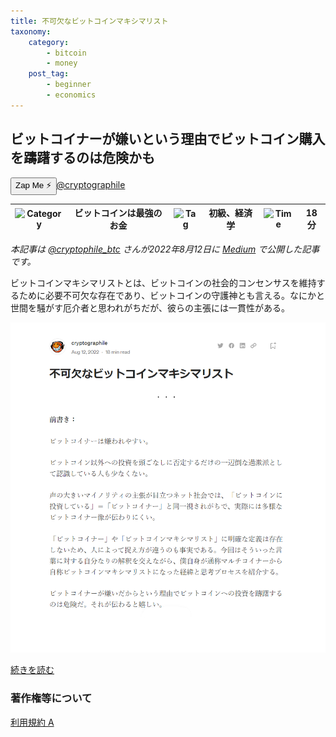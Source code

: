 ```yaml
---
title: 不可欠なビットコインマキシマリスト
taxonomy:
    category:
        - bitcoin
        - money
    post_tag:
        - beginner
        - economics
---
```


## ビットコイナーが嫌いという理由でビットコイン購入を躊躇するのは危険かも

<div><button class="zap-button" data-npub="npub16l6p2pjduye4cn5wx7xxuuxp7l7ht6w6k3sxf8u0dy0x2522hnrsk95n8q" data-relays="wss://relay.damus.io,wss://relay.snort.social,wss://nostr.wine,wss://relay.nostr.band">Zap Me ⚡</button><a href="https://twitter.com/cryptographile">@cryptographile</a></div>

|  ![Category](/_images/category.png)  |  ビットコインは最強のお金  |  ![Tag](/_images/tag.png)  |  初級、経済学  | ![Time](/_images/timer.png)  |  18分  |
| ---- | ---- | ---- | ---- | ---- | ---- |

*本記事は [@cryptophile_btc](https://twitter.com/cryptophile_btc/) さんが2022年8月12日に [Medium](https://cryptographile.medium.com/%E4%B8%8D%E5%8F%AF%E6%AC%A0%E3%81%AA%E3%83%93%E3%83%83%E3%83%88%E3%82%B3%E3%82%A4%E3%83%B3%E3%83%9E%E3%82%AD%E3%82%B7%E3%83%9E%E3%83%AA%E3%82%B9%E3%83%88-be814a3ac02f) で公開した記事です。*

ビットコインマキシマリストとは、ビットコインの社会的コンセンサスを維持するために必要不可欠な存在であり、ビットコインの守護神とも言える。なにかと世間を騒がす厄介者と思われがちだが、彼らの主張には一貫性がある。

[![不可欠なビットコインマキシマリスト](/_images/essential_bitcoin_maximalist_2.png)](https://cryptographile.medium.com/%E4%B8%8D%E5%8F%AF%E6%AC%A0%E3%81%AA%E3%83%93%E3%83%83%E3%83%88%E3%82%B3%E3%82%A4%E3%83%B3%E3%83%9E%E3%82%AD%E3%82%B7%E3%83%9E%E3%83%AA%E3%82%B9%E3%83%88-be814a3ac02f)

[続きを読む](https://cryptographile.medium.com/%E4%B8%8D%E5%8F%AF%E6%AC%A0%E3%81%AA%E3%83%93%E3%83%83%E3%83%88%E3%82%B3%E3%82%A4%E3%83%B3%E3%83%9E%E3%82%AD%E3%82%B7%E3%83%9E%E3%83%AA%E3%82%B9%E3%83%88-be814a3ac02f)


### 著作権等について
[利用規約 A](http://lostinbitcoin.jp.testrs.jp/staging/copyright/#uaa)
